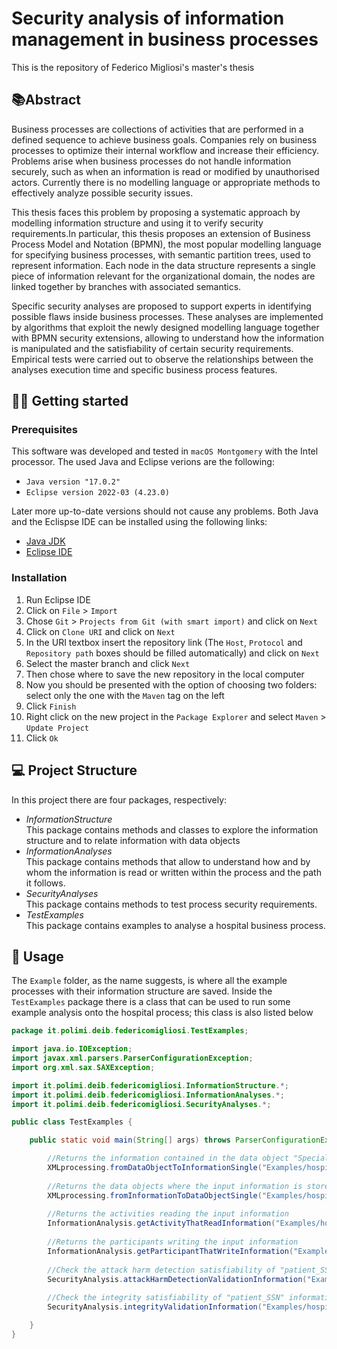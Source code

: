 # Security analysis of information management in business processes
This is the repository of Federico Migliosi's master's thesis

## 📚Abstract
Business processes are collections of activities that are performed in a defined sequence to achieve business goals. Companies rely on business processes to optimize their internal workflow and increase their efficiency. Problems arise when business processes do not handle information securely, such as when an information is read or modified by unauthorised actors. Currently there is no modelling language or appropriate methods to effectively analyze possible security issues. 

This thesis faces this problem by proposing a systematic approach by modelling information structure and using it to verify security requirements.In particular, this thesis proposes an extension of Business Process Model and Notation (BPMN), the most popular modelling language for specifying business processes, with semantic partition trees, used to represent information. Each node in the data structure represents a single piece of information relevant for the organizational domain, the nodes are linked together by branches with associated semantics. 

Specific security analyses are proposed to support experts in identifying possible flaws inside business processes. These analyses are implemented by algorithms that exploit the newly designed modelling language together with BPMN security extensions, allowing to understand how the information is manipulated and the satisfiability of certain security requirements. Empirical tests were carried out to observe the relationships between the analyses execution time and specific business process features. 

## 👨‍💻 Getting started
### Prerequisites
This software was developed and tested in `macOS Montgomery` with the Intel processor. The used Java and Eclipse verions are the following:
* `Java version "17.0.2"`
* `Eclipse version 2022-03 (4.23.0)`

Later more up-to-date versions should not cause any problems. Both Java and the Eclispse IDE can be installed using the following links:
* [Java JDK](https://adoptopenjdk.net/)
* [Eclipse IDE](https://www.eclipse.org/downloads/)

### Installation
1. Run Eclipse IDE
2. Click on `File` > `Import`
3. Chose `Git` > `Projects from Git (with smart import)` and click on `Next`
4. Click on `Clone URI` and click on `Next`
5. In the URI textbox insert the repository link (The `Host`, `Protocol` and `Repository path` boxes should be filled automatically) and click on `Next`
6. Select the master branch  and click `Next`
7. Then chose where to save the new repository in the local computer
8. Now you should be presented with the option of choosing two folders: select only the one with the `Maven` tag on the left
9. Click `Finish`
10. Right click on the new project in the `Package Explorer` and select `Maven` > `Update Project`
11. Click `Ok`


## :computer: Project Structure
In this project there are four packages, respectively:
* *InformationStructure*<br/>
This package contains methods and classes to explore the information structure and to relate information with data objects
* *InformationAnalyses*<br/>
This package contains methods that allow to understand how and by whom the information is read or written within the process and the path it follows.
* *SecurityAnalyses*<br/>
This package contains methods to test process security requirements.
* *TestExamples*<br/>
This package contains examples to analyse a hospital business process.

## 🧐 Usage
The `Example` folder, as the name suggests, is where all the example processes with their information structure are saved.
Inside the `TestExamples` package there is a class that can be used to run some example analysis onto the hospital process; this class is also listed below
```java
package it.polimi.deib.federicomigliosi.TestExamples;

import java.io.IOException;
import javax.xml.parsers.ParserConfigurationException;
import org.xml.sax.SAXException;

import it.polimi.deib.federicomigliosi.InformationStructure.*;
import it.polimi.deib.federicomigliosi.InformationAnalyses.*;
import it.polimi.deib.federicomigliosi.SecurityAnalyses.*;

public class TestExamples {

	public static void main(String[] args) throws ParserConfigurationException, SAXException, IOException {

		//Returns the information contained in the data object "Specialistic report" (the method takes as input the ID)
        XMLprocessing.fromDataObjectToInformationSingle("Examples/hospital.xml", "DataObjectReference_18m1ns9");
        
        //Returns the data objects where the input information is stored
        XMLprocessing.fromInformationToDataObjectSingle("Examples/hospital.xml", "patient_SSN");
        
        //Returns the activities reading the input information
        InformationAnalysis.getActivityThatReadInformation("Examples/hospital.xml", "Examples/hospital.bpmn", "patient_SSN", true);
        
        //Returns the participants writing the input information
        InformationAnalysis.getParticipantThatWriteInformation("Examples/hospital.xml", "Examples/hospital.bpmn", "pathology_exam_outcome", true);
    
        //Check the attack harm detection satisfiability of "patient_SSN" information
        SecurityAnalysis.attackHarmDetectionValidationInformation("Examples/hospital.xml", "Examples/hospital.bpmn", "patient_SSN");
        
        //Check the integrity satisfiability of "patient_SSN" information
        SecurityAnalysis.integrityValidationInformation("Examples/hospital.xml", "Examples/hospital.bpmn", "patient_SSN");

	}
}
```
